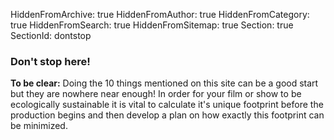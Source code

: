 HiddenFromArchive: true
HiddenFromAuthor: true
HiddenFromCategory: true
HiddenFromSearch: true
HiddenFromSitemap: true
Section: true
SectionId: dontstop

### Don't stop here!

**To be clear:** Doing the 10 things mentioned on this site can be a good start but they are nowhere near enough! In order for your film or show to be ecologically sustainable it is vital to calculate it's unique footprint before the production begins and then develop a plan on how exactly this footprint can be minimized.
